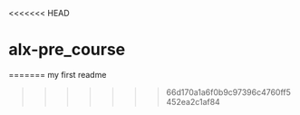 <<<<<<< HEAD
# alx-pre_course
=======
my first readme
>>>>>>> 66d170a1a6f0b9c97396c4760ff5452ea2c1af84
